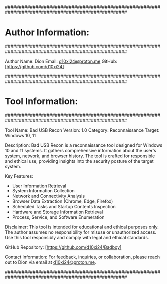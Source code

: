####################################################################################################
# Author Information:
####################################################################################################

Author Name: Dion
Email: d10xi24@proton.me
GitHub: [https://github.com/d10xi24]


####################################################################################################
# Tool Information:
####################################################################################################

Tool Name: Bad USB Recon
Version: 1.0
Category: Reconnaissance
Target: Windows 10, 11

Description:
Bad USB Recon is a reconnaissance tool designed for Windows 10 and 11 systems. It gathers comprehensive information about the user's system, network, and browser history. The tool is crafted for responsible and ethical use, providing insights into the security posture of the target system.

Key Features:
- User Information Retrieval
- System Information Collection
- Network and Connectivity Analysis
- Browser Data Extraction (Chrome, Edge, Firefox)
- Scheduled Tasks and Startup Contents Inspection
- Hardware and Storage Information Retrieval
- Process, Service, and Software Enumeration

Disclaimer:
This tool is intended for educational and ethical purposes only. The author assumes no responsibility for misuse or unauthorized access. Use this tool responsibly and comply with legal and ethical standards.

GitHub Repository:
[https://github.com/d10xi24/Badboy]

Contact Information:
For feedback, inquiries, or collaboration, please reach out to Dion via email at d10xi24@proton.me.

####################################################################################################
